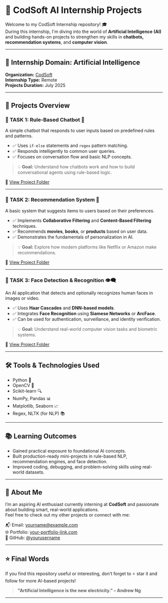 # 🤖 CodSoft AI Internship Projects

Welcome to my CodSoft Internship repository! 🎓  
During this internship, I'm diving into the world of **Artificial Intelligence (AI)** and building hands-on projects to strengthen my skills in **chatbots, recommendation systems**, and **computer vision**.

---

## 🧠 Internship Domain: Artificial Intelligence  
**Organization:** [CodSoft](https://www.codsoft.in/)  
**Internship Type:** Remote  
**Projects Duration:** July 2025

---

## 🚀 Projects Overview

### 📌 TASK 1: Rule-Based Chatbot 🤖

A simple chatbot that responds to user inputs based on predefined rules and patterns.

- ✅ Uses `if-else` statements and `regex` pattern matching.
- ✅ Responds intelligently to common user queries.
- ✅ Focuses on conversation flow and basic NLP concepts.

> 💡 **Goal:** Understand how chatbots work and how to build conversational agents using rule-based logic.

🔗 [View Project Folder](./Task-1-Chatbot)

---

### 📌 TASK 2: Recommendation System 🎯

A basic system that suggests items to users based on their preferences.

- ✅ Implements **Collaborative Filtering** and **Content-Based Filtering** techniques.
- ✅ Recommends **movies**, **books**, or **products** based on user data.
- ✅ Demonstrates the fundamentals of personalization in AI.

> 💡 **Goal:** Explore how modern platforms like Netflix or Amazon make recommendations.

🔗 [View Project Folder](./Task-2-Recommendation-System)

---

### 📌 TASK 3: Face Detection & Recognition 👁️‍🗨️

An AI application that detects and optionally recognizes human faces in images or video.

- ✅ Uses **Haar Cascades** and **DNN-based models**.
- ✅ Integrates **Face Recognition** using **Siamese Networks** or **ArcFace**.
- ✅ Can be used for authentication, surveillance, and identity verification.

> 💡 **Goal:** Understand real-world computer vision tasks and biometric systems.

🔗 [View Project Folder](./Task-3-Face-Detection-Recognition)

---

## 🛠️ Tools & Technologies Used

- Python 🐍
- OpenCV 🎥
- Scikit-learn 🔍
- NumPy, Pandas 📊
- Matplotlib, Seaborn 📈
- Regex, NLTK (for NLP) 📚

---

## 📚 Learning Outcomes

- Gained practical exposure to foundational AI concepts.
- Built production-ready mini-projects in rule-based NLP, recommendation engines, and face detection.
- Improved coding, debugging, and problem-solving skills using real-world datasets.

---

## 📎 About Me

I’m an aspiring AI enthusiast currently interning at **CodSoft** and passionate about building smart, real-world applications.  
Feel free to check out my other projects or connect with me:

📬 Email: yourname@example.com  
🌐 Portfolio: [your-portfolio-link.com](https://your-portfolio-link.com)  
🐙 GitHub: [@yourusername](https://github.com/yourusername)

---

## ⭐ Final Words

If you find this repository useful or interesting, don’t forget to ⭐ star it and follow for more AI-based projects!

> **"Artificial Intelligence is the new electricity." – Andrew Ng**

---
